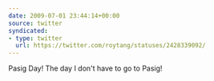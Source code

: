 ```yaml
---
date: 2009-07-01 23:44:14+00:00
source: twitter
syndicated:
- type: twitter
  url: https://twitter.com/roytang/statuses/2428339092/
---
```


Pasig Day! The day I don't have to go to Pasig!
